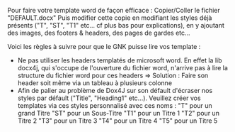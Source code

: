 Pour faire votre template word de façon efficace :
    Copier/Coller le fichier "DEFAULT.docx"
    Puis modifier cette copie en modifiant les styles déjà présents ("T", "ST", "T1" etc... cf plus bas pour explications), en y ajoutant des images, des footers & headers, des pages de gardes etc...

Voici les règles à suivre pour que le GNK puisse lire vos template :
- Ne pas utiliser les headers templatés de microsoft word. En effet la lib docx4j, qui s'occupe de l'ouverture du fichier word, n'arrive pas à lire la structure du fichier word pour ces headers => Solution : Faire son header soit même via un tableau à plusieurs colonne
- Afin de palier au problème de Dox4J sur son défault d'écraser nos styles par défault ("Title", "Heading1" etc...). Veuillez créer vos templates via ces styles personnalisé avec ces noms :
    "T" pour un grand Titre
    "ST" pour un Sous-Titre
    "T1" pour un Titre 1
    "T2" pour un Titre 2
    "T3" pour un Titre 3
    "T4" pour un Titre 4
    "T5" pour un Titre 5